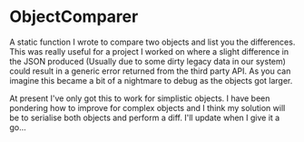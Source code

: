 # ObjectComparer
A static function I wrote to compare two objects and list you the differences. This was really useful for a project I worked on where a slight difference in the JSON produced (Usually due to some dirty legacy data in our system) could result in a generic error returned from the third party API. As you can imagine this became a bit of a nightmare to debug as the objects got larger. 

At present I've only got this to work for simplistic objects. I have been pondering how to improve for complex objects and I think my solution will be to serialise both objects and perform a diff. I'll update when I give it a go...
